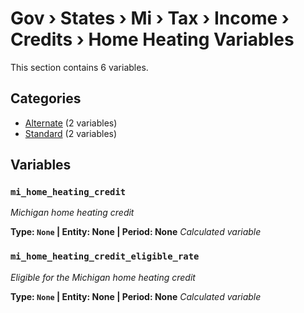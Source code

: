 # Gov › States › Mi › Tax › Income › Credits › Home Heating Variables

This section contains 6 variables.

## Categories

- [Alternate](alternate/index.md) (2 variables)
- [Standard](standard/index.md) (2 variables)

## Variables

### `mi_home_heating_credit`
*Michigan home heating credit*

**Type: `None` | Entity: None | Period: None**
*Calculated variable*

### `mi_home_heating_credit_eligible_rate`
*Eligible for the Michigan home heating credit*

**Type: `None` | Entity: None | Period: None**
*Calculated variable*
